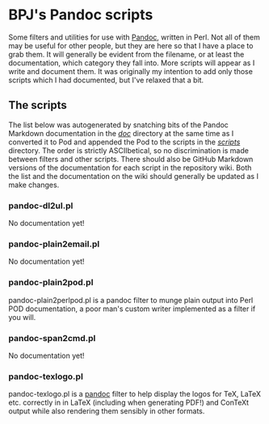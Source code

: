 BPJ's Pandoc scripts
====================

Some filters and utilities for use with [Pandoc](https://github.com/jgm/pandoc), written in Perl. Not all of them may be useful for other people, but they are here so that I have a place to grab them. It will generally be evident from the filename, or at least the documentation, which category they fall into. More scripts will appear as I write and document them. It was originally my intention to add only those scripts which I had documented, but I've relaxed that a bit.

The scripts
-----------

The list below was autogenerated by snatching bits of the Pandoc Markdown documentation in the [*doc*](doc/) directory at the same time as I converted it to Pod and appended the Pod to the scripts in the [*scripts*](scripts/) directory. The order is strictly ASCIIbetical, so no discrimination is made between filters and other scripts. There should also be GitHub Markdown versions of the documentation for each script in the repository wiki. Both the list and the documentation on the wiki should generally be updated as I make changes.

### pandoc-dl2ul.pl

No documentation yet!

### pandoc-plain2email.pl

No documentation yet!

### pandoc-plain2pod.pl

pandoc-plain2perlpod.pl is a pandoc filter to munge plain output into Perl POD documentation, a poor man's custom writer implemented as a filter if you will.

### pandoc-span2cmd.pl

No documentation yet!

### pandoc-texlogo.pl

pandoc-texlogo.pl is a [pandoc](http://johnmacfarlane.net/pandoc/) filter to help display the logos for TeX, LaTeX etc. correctly in in LaTeX (including when generating PDF!) and ConTeXt output while also rendering them sensibly in other formats.

